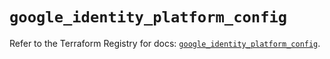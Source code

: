# `google_identity_platform_config`

Refer to the Terraform Registry for docs: [`google_identity_platform_config`](https://registry.terraform.io/providers/hashicorp/google/6.20.0/docs/resources/identity_platform_config).
